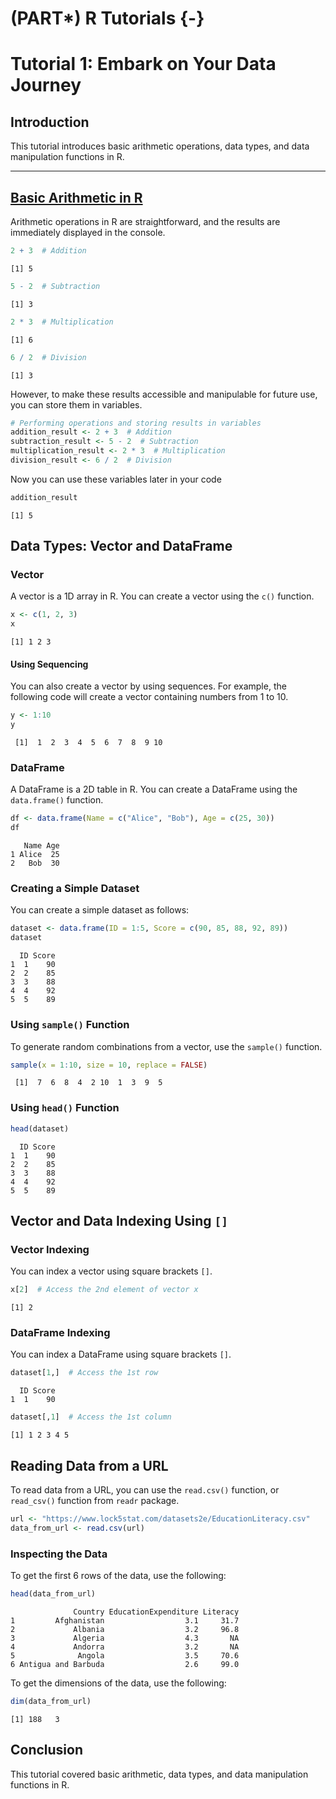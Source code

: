 # (PART\*) R Tutorials {-}

# Tutorial 1: Embark on Your Data Journey 


## Introduction

This tutorial introduces basic arithmetic operations, data types, and data manipulation functions in R.

---

## [Basic Arithmetic in R](#basic-arithmetic-in-r)
Arithmetic operations in R are straightforward, and the results are immediately displayed in the console.


```r
2 + 3  # Addition
```

```
[1] 5
```

```r
5 - 2  # Subtraction
```

```
[1] 3
```

```r
2 * 3  # Multiplication
```

```
[1] 6
```

```r
6 / 2  # Division
```

```
[1] 3
```


However, to make these results accessible and manipulable for future use, you can store them in variables.


```r
# Performing operations and storing results in variables
addition_result <- 2 + 3  # Addition
subtraction_result <- 5 - 2  # Subtraction
multiplication_result <- 2 * 3  # Multiplication
division_result <- 6 / 2  # Division
```


Now you can use these variables later in your code


```r
addition_result
```

```
[1] 5
```


## Data Types: Vector and DataFrame

### Vector

A vector is a 1D array in R. You can create a vector using the `c()` function.


```r
x <- c(1, 2, 3)
x
```

```
[1] 1 2 3
```

#### Using Sequencing

You can also create a vector by using sequences. For example, the following code will create a vector containing numbers from 1 to 10.



```r
y <- 1:10
y
```

```
 [1]  1  2  3  4  5  6  7  8  9 10
```


### DataFrame

A DataFrame is a 2D table in R. You can create a DataFrame using the `data.frame()` function.


```r
df <- data.frame(Name = c("Alice", "Bob"), Age = c(25, 30))
df
```

```
   Name Age
1 Alice  25
2   Bob  30
```


### Creating a Simple Dataset

You can create a simple dataset as follows:


```r
dataset <- data.frame(ID = 1:5, Score = c(90, 85, 88, 92, 89))
dataset
```

```
  ID Score
1  1    90
2  2    85
3  3    88
4  4    92
5  5    89
```

### Using `sample()` Function

To generate random combinations from a vector, use the `sample()` function.


```r
sample(x = 1:10, size = 10, replace = FALSE)
```

```
 [1]  7  6  8  4  2 10  1  3  9  5
```

### Using `head()` Function


```r
head(dataset)
```

```
  ID Score
1  1    90
2  2    85
3  3    88
4  4    92
5  5    89
```

## Vector and Data Indexing Using `[]`

### Vector Indexing

You can index a vector using square brackets `[]`.


```r
x[2]  # Access the 2nd element of vector x
```

```
[1] 2
```

### DataFrame Indexing

You can index a DataFrame using square brackets `[]`.


```r
dataset[1,]  # Access the 1st row
```

```
  ID Score
1  1    90
```

```r
dataset[,1]  # Access the 1st column
```

```
[1] 1 2 3 4 5
```

## Reading Data from a URL

To read data from a URL, you can use the `read.csv()` function, or `read_csv()` function from `readr` package.


```r
url <- "https://www.lock5stat.com/datasets2e/EducationLiteracy.csv"
data_from_url <- read.csv(url)
```

### Inspecting the Data

To get the first 6 rows of the data, use the following:


```r
head(data_from_url)
```

```
              Country EducationExpenditure Literacy
1         Afghanistan                  3.1     31.7
2             Albania                  3.2     96.8
3             Algeria                  4.3       NA
4             Andorra                  3.2       NA
5              Angola                  3.5     70.6
6 Antigua and Barbuda                  2.6     99.0
```

To get the dimensions of the data, use the following:


```r
dim(data_from_url)
```

```
[1] 188   3
```

## Conclusion

This tutorial covered basic arithmetic, data types, and data manipulation functions in R.

